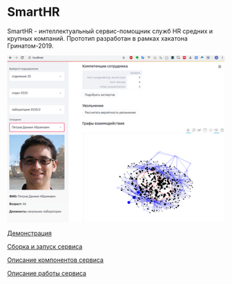 # SmartHR
SmartHR - интеллектуальный сервис-помощник служб HR средних и крупных компаний.
Прототип разработан в рамках хакатона Гринатом-2019.

![Экран пользователя](./docs/media/SmartHR.png)

[Демонстрация](./docs/demo.md)

[Сборка и запуск сервиса](./docs/install.md)

[Описание компонентов сервиса](./docs/desc.md)

[Описание работы сервиса](./docs/howto.md)

